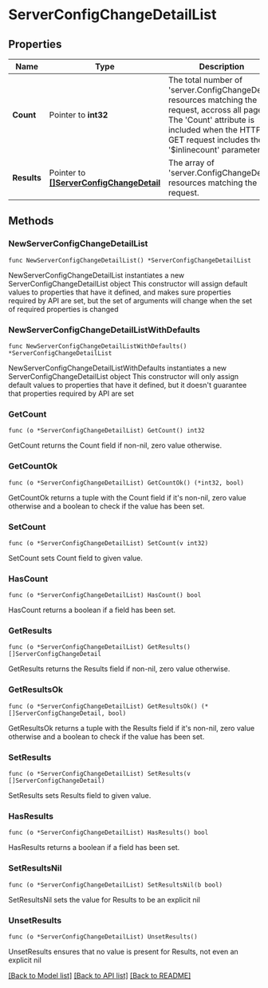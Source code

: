 # ServerConfigChangeDetailList

## Properties

Name | Type | Description | Notes
------------ | ------------- | ------------- | -------------
**Count** | Pointer to **int32** | The total number of &#39;server.ConfigChangeDetail&#39; resources matching the request, accross all pages. The &#39;Count&#39; attribute is included when the HTTP GET request includes the &#39;$inlinecount&#39; parameter. | [optional] 
**Results** | Pointer to [**[]ServerConfigChangeDetail**](ServerConfigChangeDetail.md) | The array of &#39;server.ConfigChangeDetail&#39; resources matching the request. | [optional] 

## Methods

### NewServerConfigChangeDetailList

`func NewServerConfigChangeDetailList() *ServerConfigChangeDetailList`

NewServerConfigChangeDetailList instantiates a new ServerConfigChangeDetailList object
This constructor will assign default values to properties that have it defined,
and makes sure properties required by API are set, but the set of arguments
will change when the set of required properties is changed

### NewServerConfigChangeDetailListWithDefaults

`func NewServerConfigChangeDetailListWithDefaults() *ServerConfigChangeDetailList`

NewServerConfigChangeDetailListWithDefaults instantiates a new ServerConfigChangeDetailList object
This constructor will only assign default values to properties that have it defined,
but it doesn't guarantee that properties required by API are set

### GetCount

`func (o *ServerConfigChangeDetailList) GetCount() int32`

GetCount returns the Count field if non-nil, zero value otherwise.

### GetCountOk

`func (o *ServerConfigChangeDetailList) GetCountOk() (*int32, bool)`

GetCountOk returns a tuple with the Count field if it's non-nil, zero value otherwise
and a boolean to check if the value has been set.

### SetCount

`func (o *ServerConfigChangeDetailList) SetCount(v int32)`

SetCount sets Count field to given value.

### HasCount

`func (o *ServerConfigChangeDetailList) HasCount() bool`

HasCount returns a boolean if a field has been set.

### GetResults

`func (o *ServerConfigChangeDetailList) GetResults() []ServerConfigChangeDetail`

GetResults returns the Results field if non-nil, zero value otherwise.

### GetResultsOk

`func (o *ServerConfigChangeDetailList) GetResultsOk() (*[]ServerConfigChangeDetail, bool)`

GetResultsOk returns a tuple with the Results field if it's non-nil, zero value otherwise
and a boolean to check if the value has been set.

### SetResults

`func (o *ServerConfigChangeDetailList) SetResults(v []ServerConfigChangeDetail)`

SetResults sets Results field to given value.

### HasResults

`func (o *ServerConfigChangeDetailList) HasResults() bool`

HasResults returns a boolean if a field has been set.

### SetResultsNil

`func (o *ServerConfigChangeDetailList) SetResultsNil(b bool)`

 SetResultsNil sets the value for Results to be an explicit nil

### UnsetResults
`func (o *ServerConfigChangeDetailList) UnsetResults()`

UnsetResults ensures that no value is present for Results, not even an explicit nil

[[Back to Model list]](../README.md#documentation-for-models) [[Back to API list]](../README.md#documentation-for-api-endpoints) [[Back to README]](../README.md)


